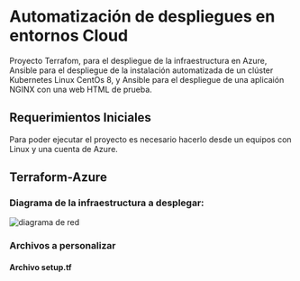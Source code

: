 # Automatización de despliegues en entornos Cloud

Proyecto Terrafom, para el despliegue de la infraestructura en Azure, Ansible para el despliegue de la instalación automatizada de un clúster Kubernetes Linux CentOs 8, y Ansible para el despliegue de una aplicaión NGINX con una web HTML de prueba.

## Requerimientos Iniciales
Para poder ejecutar el proyecto es necesario hacerlo desde un equipos con Linux y una cuenta de Azure.

## Terraform-Azure
### Diagrama de la infraestructura a desplegar:
![diagrama de red](https://github.com/juanmaorgaz/devopscp2/blob/main/diagrama_de_red.jpg?raw=true)

### Archivos a personalizar
#### Archivo **setup.tf**
